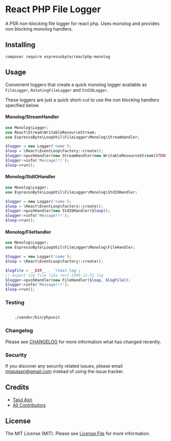 # React PHP File Logger

A PSR non-blocking file logger for react php. Uses monolog and provides non blocking monolog handlers.

## Installing

``
composer require espressobyte/reactphp-monolog
``

## Usage

Convenient loggers that create a quick monolog logger available as `FileLogger`, `RotatingFileLogger` and `StdIOLogger`.

These loggers are just a quick short-cut to use the non blocking handlers specified below.

#### Monolog/StreamHandler

```php
use Monolog\Logger;
use React\Stream\WritableResourceStream;
use EspressoByte\LoopUtil\FileLogger\Monolog\StreamHandler;

$logger = new Logger('name');
$loop = \React\EventLoop\Factory::create();
$logger->pushHandler(new StreamHandler(new WritableResourceStream(STDOUT, $loop)));
$logger->info('Message!!!');
$loop->run();
```

#### Monolog/StdIOHandler

```php
use Monolog\Logger;
use EspressoByte\LoopUtil\FileLogger\Monolog\StdIOHandler;

$logger = new Logger('name');
$loop = \React\EventLoop\Factory::create();
$logger->pushHandler(new StdIOHandler($loop));
$logger->info('Message!!!');
$loop->run();
```

#### Monolog/FileHandler

```php
use Monolog\Logger;
use EspressoByte\LoopUtil\FileLogger\Monolog\FileHandler;

$logger = new Logger('name');
$loop = \React\EventLoop\Factory::create();

$logFile = __DIR__ . '/test.log';
// expect log file like test-1999-12-31.log 
$logger->pushHandler(new FileHandler($loop, $logFile));
$logger->info('Message!!!');
$loop->run();
```

### Testing

```bash

    ./vendor/bin/phpunit

```

### Changelog

Please see [CHANGELOG](CHANGELOG.md) for more information what has changed recently.


### Security

If you discover any security related issues, please email mtajulasri@gmail.com instead of using the issue tracker.

## Credits

-   [Tajul Asri](https://github.com/tajulasri)
-   [All Contributors](../../contributors)

## License

The MIT License (MIT). Please see [License File](LICENSE.md) for more information.

